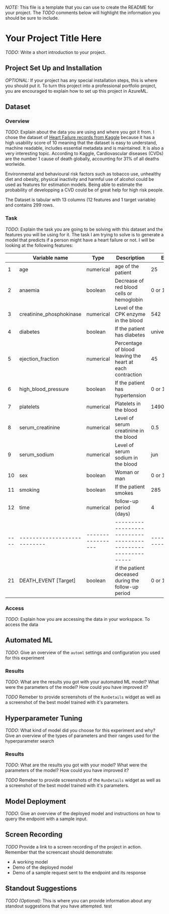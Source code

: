 *NOTE:* This file is a template that you can use to create the README for your project. The *TODO* comments below will highlight the information you should be sure to include.

# Your Project Title Here

*TODO:* Write a short introduction to your project.

## Project Set Up and Installation
*OPTIONAL:* If your project has any special installation steps, this is where you should put it. To turn this project into a professional portfolio project, you are encouraged to explain how to set up this project in AzureML.

## Dataset

### Overview
*TODO*: Explain about the data you are using and where you got it from.
I chose the dataset of [Heart Failure records from Kaggle](https://www.kaggle.com/andrewmvd/heart-failure-clinical-data) because it has a high usability score of 10 meaning that the dataset is easy to understand, machine readable, includes essential metadata and is maintained. It is also a very interesting topic. According to Kaggle, Cardiovascular diseases (CVDs) are the number 1 cause of death globally, accounting for 31% of all deaths worlwide. 

Environmental and behavioural risk factors such as tobacco use, unhealthy diet and obesity, physical inactivity and harmful use of alcohol could be used as features for estimation models. Being able to estimate the probability of developping a CVD could be of great help for high risk people.

The Dataset is tabular with 13 columns (12 features and 1 target variable) and contains 299 rows.

### Task
*TODO*: Explain the task you are going to be solving with this dataset and the features you will be using for it.
The task I am trying to solve is to generate a model that predicts if a person might have a heart failure or not. I will be looking at the following features:

|    | Variable name             | Type            | Description                                               | Example           |
|----|---------------------------|-----------------|-----------------------------------------------------------|-------------------|
| 1  | age                       | numerical       | age of the patient                                        | 25                |
| 2  | anaemia                   | boolean         | Decrease of red blood cells or hemoglobin                 | 0 or 1            |
| 3  | creatinine_phosphokinase  | numerical       | Level of the CPK enzyme in the blood                      | 542               |
| 4  | diabetes                  | boolean         | If the patient has diabetes                               | university.degree |
| 5  | ejection_fraction         | numerical       | Percentage of blood leaving the heart at each contraction | 45                |
| 6  | high_blood_pressure       | boolean         | If the patient has hypertension                           | 0 or 1            |
| 7  | platelets                 | numerical       | Platelets in the blood                                    | 149000            |
| 8  | serum_creatinine          | numerical       | Level of serum creatinine in the blood                    | 0.5               |
| 9  | serum_sodium              | numerical       | Level of serum sodium in the blood                        | jun               |
| 10 | sex                       | boolean         | Woman or man                                              | 0 or 1            |
| 11 | smoking                   | boolean         | If the patient smokes                                     | 285               |
| 12 | time                      | numerical       | follow-up period (days)                                   | 4                 |
|----|---------------------------|-----------------|-----------------------------------------------------------|-------------------|
| 21 | DEATH_EVENT [Target]      | boolean         | if the patient deceased during the follow-up period       | 0 or 1            |

### Access
*TODO*: Explain how you are accessing the data in your workspace.
To access the data
## Automated ML
*TODO*: Give an overview of the `automl` settings and configuration you used for this experiment

### Results
*TODO*: What are the results you got with your automated ML model? What were the parameters of the model? How could you have improved it?

*TODO* Remeber to provide screenshots of the `RunDetails` widget as well as a screenshot of the best model trained with it's parameters.

## Hyperparameter Tuning
*TODO*: What kind of model did you choose for this experiment and why? Give an overview of the types of parameters and their ranges used for the hyperparameter search


### Results
*TODO*: What are the results you got with your model? What were the parameters of the model? How could you have improved it?

*TODO* Remeber to provide screenshots of the `RunDetails` widget as well as a screenshot of the best model trained with it's parameters.

## Model Deployment
*TODO*: Give an overview of the deployed model and instructions on how to query the endpoint with a sample input.

## Screen Recording
*TODO* Provide a link to a screen recording of the project in action. Remember that the screencast should demonstrate:
- A working model
- Demo of the deployed  model
- Demo of a sample request sent to the endpoint and its response

## Standout Suggestions
*TODO (Optional):* This is where you can provide information about any standout suggestions that you have attempted.
test